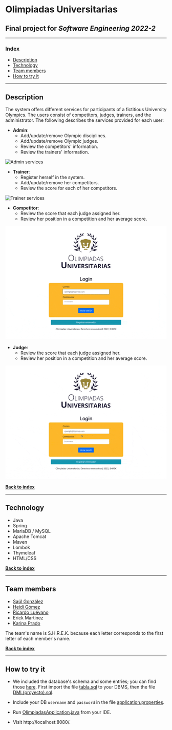 # Olimpiadas Universitarias

## Final project for _Software Engineering 2022-2_

---

### Index

- [Description](#description)
- [Technology](#technology)
- [Team members](#team-members)
- [How to try it](#how-to-try-it)

---

## Description

The system offers different services for participants of a fictitious University Olympics. The users consist of competitors, judges, trainers, and the administrator. The following describes the services provided for each user:

- **Admin**:
  - Add/update/remove Olympic disciplines.
  - Add/update/remove Olympic judges.
  - Review the competitors' information.
  - Review the trainers' information.

![Admin services](/imgs/olimpiadas-admin.gif)

- **Trainer**:
  - Register herself in the system.
  - Add/update/remove her competitors.
  - Review the score for each of her competitors.

![Trainer services](/imgs/olimpiadas-entrenador.gif)

- **Competitor**:
  - Review the score that each judge assigned her.
  - Review her position in a competition and her average score.

![Competitor services](/imgs/olimpiadas-competidor.gif)

- **Judge**:
  - Review the score that each judge assigned her.
  - Review her position in a competition and her average score.

![Judge services](imgs/olimpiadas-juez.gif)

**[Back to index](#index)**

---

## Technology

- Java
- Spring
- MariaDB / MySQL
- Apache Tomcat
- Maven
- Lombok
- Thymeleaf
- HTML/CSS

**[Back to index](#index)**

---

## Team members

- [Saúl González](https://github.com/Vicroni)
- [Heidi Gómez](https://github.com/BethGomez44)
- [Ricardo Luévano](https://github.com/BethGomez44)
- Erick Martinez
- [Karina Prado](https://github.com/xKary)

The team's name is S.H.R.E.K. because each letter corresponds to the first letter of each member's name.

**[Back to index](#index)**

---

## How to try it

- We included the database's schema and some entries; you can find those [here](https://github.com/Luevateros/olimpiadasUniversitarias/tree/master/olimpiadas/src/main/resources/db). First import the file [tabla.sql](https://github.com/Luevateros/olimpiadasUniversitarias/blob/master/olimpiadas/src/main/resources/db/tablas.sql) to your DBMS, then the file [DML(proyecto).sql](<https://github.com/Luevateros/olimpiadasUniversitarias/blob/master/olimpiadas/src/main/resources/db/DML(proyecto).sql>).

- Include your DB `username` and `password` in the file [application.properties](https://github.com/Luevateros/olimpiadasUniversitarias/blob/master/olimpiadas/src/main/resources/application.properties).

- Run [OlimpiadasApplication.java](https://github.com/Luevateros/olimpiadasUniversitarias/blob/master/olimpiadas/src/main/java/com/shrek/olimpiadas/OlimpiadasApplication.java) from your IDE.

- Visit http://localhost:8080/.
